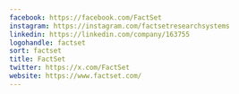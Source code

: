 ```yaml
---
facebook: https://facebook.com/FactSet
instagram: https://instagram.com/factsetresearchsystems
linkedin: https://linkedin.com/company/163755
logohandle: factset
sort: factset
title: FactSet
twitter: https://x.com/FactSet
website: https://www.factset.com/
---
```

